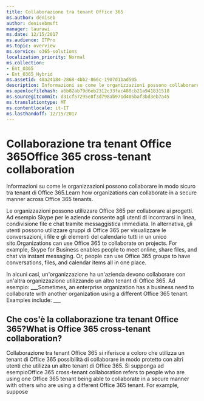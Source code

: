 ```yaml
---
title: Collaborazione tra tenant Office 365
ms.author: deniseb
author: denisebmsft
manager: laurawi
ms.date: 12/15/2017
ms.audience: ITPro
ms.topic: overview
ms.service: o365-solutions
localization_priority: Normal
ms.collection:
- Ent_O365
- Ent_O365_Hybrid
ms.assetid: 48a24184-2868-4bb2-866c-1907d1bad505
description: Informazioni su come le organizzazioni possono collaborare in modo sicuro tra tenant di Office 365.
ms.openlocfilehash: a6b82ab79d6eb2312c33fac488cb21a941831518
ms.sourcegitcommit: d31cf57295e8f3d798ab971d405baf3bd3eb7a45
ms.translationtype: MT
ms.contentlocale: it-IT
ms.lasthandoff: 12/15/2017
---
```

# <a name="office-365-cross-tenant-collaboration"></a><span data-ttu-id="0fc4f-103">Collaborazione tra tenant Office 365</span><span class="sxs-lookup"><span data-stu-id="0fc4f-103">Office 365 cross-tenant collaboration</span></span>

<span data-ttu-id="0fc4f-104">Informazioni su come le organizzazioni possono collaborare in modo sicuro tra tenant di Office 365.</span><span class="sxs-lookup"><span data-stu-id="0fc4f-104">Learn how organizations can collaborate in a secure manner across Office 365 tenants.</span></span>
  
<span data-ttu-id="0fc4f-p101">Le organizzazioni possono utilizzare Office 365 per collaborare ai progetti. Ad esempio Skype per le aziende consente agli utenti di incontrarsi in linea, condivisione file e chat tramite messaggistica immediata. In alternativa, gli utenti possono utilizzare gruppi di Office 365 per visualizzare le conversazioni, i file e gli elementi del calendario tutti in un unico sito.</span><span class="sxs-lookup"><span data-stu-id="0fc4f-p101">Organizations can use Office 365 to collaborate on projects. For example, Skype for Business enables people to meet online, share files, and chat via instant messaging. Or, people can use Office 365 groups to have conversations, files, and calendar items all in one place.</span></span>
  
<span data-ttu-id="0fc4f-p102">In alcuni casi, un'organizzazione ha un'azienda devono collaborare con un'altra organizzazione utilizzando un altro tenant di Office 365. Ad esempio: ___</span><span class="sxs-lookup"><span data-stu-id="0fc4f-p102">Sometimes, an enterprise organization has a business need to collaborate with another organization using a different Office 365 tenant. Examples include: ___</span></span>
  
## <a name="what-is-office-365-cross-tenant-collaboration"></a><span data-ttu-id="0fc4f-110">Che cos'è la collaborazione tra tenant Office 365?</span><span class="sxs-lookup"><span data-stu-id="0fc4f-110">What is Office 365 cross-tenant collaboration?</span></span>
<span data-ttu-id="0fc4f-111"><a name="whatisctc"> </a></span><span class="sxs-lookup"><span data-stu-id="0fc4f-111"></span></span>

<span data-ttu-id="0fc4f-p103">Collaborazione tra tenant Office 365 si riferisce a coloro che utilizza un tenant di Office 365 possibilità di collaborare in modo protetto con altri utenti che utilizza un altro tenant di Office 365. Si supponga ad esempio</span><span class="sxs-lookup"><span data-stu-id="0fc4f-p103">Office 365 cross-tenant collaboration refers to people who are using one Office 365 tenant being able to collaborate in a secure manner with others who are using a different Office 365 tenant. For example, suppose</span></span> 
  

